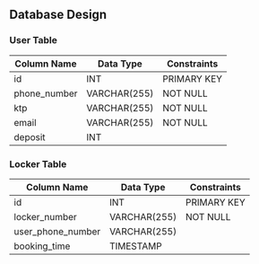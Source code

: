 ## Database Design

### User Table

| Column Name  | Data Type     | Constraints  |
|--------------|---------------|--------------|
| id           | INT           | PRIMARY KEY  |
| phone_number | VARCHAR(255)  | NOT NULL     |
| ktp          | VARCHAR(255)  | NOT NULL     |
| email        | VARCHAR(255)  | NOT NULL     |
| deposit      | INT           |              |

### Locker Table

| Column Name       | Data Type     | Constraints  |
|-------------------|---------------|--------------|
| id                | INT           | PRIMARY KEY  |
| locker_number     | VARCHAR(255)  | NOT NULL     |
| user_phone_number | VARCHAR(255)  |              |
| booking_time      | TIMESTAMP     |              |
